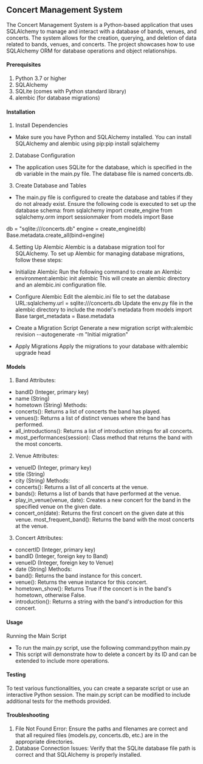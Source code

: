 ## Concert Management System
The Concert Management System is a Python-based application that uses SQLAlchemy to manage and interact with a database of bands, venues, and concerts. The system allows for the creation, querying, and deletion of data related to bands, venues, and concerts. The project showcases how to use SQLAlchemy ORM for database operations and object relationships.

#### Prerequisites
1. Python 3.7 or higher
2. SQLAlchemy
3. SQLite (comes with Python standard library)
4. alembic (for database migrations)

#### Installation
1. Install Dependencies
* Make sure you have Python and SQLAlchemy installed. You can install SQLAlchemy and alembic using pip:pip install sqlalchemy

2. Database Configuration
* The application uses SQLite for the database, which is specified in the db variable in the main.py file. The database file is named concerts.db.

3. Create Database and Tables
* The main.py file is configured to create the database and tables if they do not already exist. Ensure the following code is executed to set up the database schema:
from sqlalchemy import create_engine
from sqlalchemy.orm import sessionmaker
from models import Base

db = "sqlite:///concerts.db"
engine = create_engine(db)
Base.metadata.create_all(bind=engine)

4. Setting Up Alembic
Alembic is a database migration tool for SQLAlchemy. To set up Alembic for managing database migrations, follow these steps:
* Initialize Alembic
Run the following command to create an Alembic environment:alembic init alembic
This will create an alembic directory and an alembic.ini configuration file.

* Configure Alembic
Edit the alembic.ini file to set the database URL:sqlalchemy.url = sqlite:///concerts.db
Update the env.py file in the alembic directory to include the model's metadata
from models import Base
target_metadata = Base.metadata

* Create a Migration Script
Generate a new migration script with:alembic revision --autogenerate -m "Initial migration"

* Apply Migrations
Apply the migrations to your database with:alembic upgrade head

#### Models
1. Band
Attributes:
* bandID (Integer, primary key)
* name (String)
* hometown (String)
Methods:
* concerts(): Returns a list of concerts the band has played.
* venues(): Returns a list of distinct venues where the band has performed.
* all_introductions(): Returns a list of introduction strings for all concerts.
* most_performances(session): Class method that returns the band with the most concerts.

2. Venue
Attributes:
* venueID (Integer, primary key)
* title (String)
* city (String)
Methods:
* concerts(): Returns a list of all concerts at the venue.
* bands(): Returns a list of bands that have performed at the venue.
* play_in_venue(venue, date): Creates a new concert for the band in the specified venue on the given date.
* concert_on(date): Returns the first concert on the given date at this venue.
most_frequent_band(): Returns the band with the most concerts at the venue.

3. Concert
Attributes:
* concertID (Integer, primary key)
* bandID (Integer, foreign key to Band)
* venueID (Integer, foreign key to Venue)
* date (String)
Methods:
* band(): Returns the band instance for this concert.
* venue(): Returns the venue instance for this concert.
* hometown_show(): Returns True if the concert is in the band's hometown, otherwise False.
* introduction(): Returns a string with the band's introduction for this concert.

#### Usage
Running the Main Script
* To run the main.py script, use the following command:python main.py
* This script will demonstrate how to delete a concert by its ID and can be extended to include more operations.

#### Testing
To test various functionalities, you can create a separate script or use an interactive Python session. The main.py script can be modified to include additional tests for the methods provided.

#### Troubleshooting
1. File Not Found Error: Ensure the paths and filenames are correct and that all required files (models.py, concerts.db, etc.) are in the appropriate directories.
2. Database Connection Issues: Verify that the SQLite database file path is correct and that SQLAlchemy is properly installed.